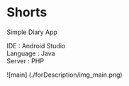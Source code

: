 # Shorts
Simple Diary App


IDE : Android Studio  
Language : Java  
Server : PHP  

![main] (./forDescription/img_main.png)  
